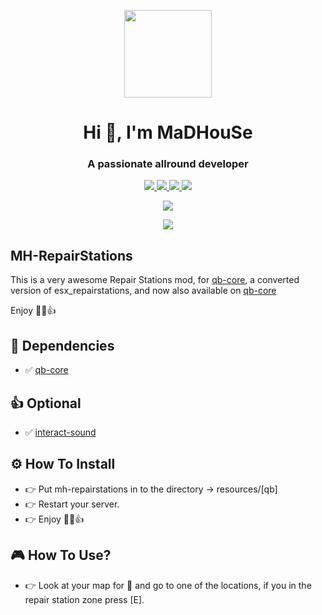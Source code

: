 <p align="center">
    <img width="140" src="https://icons.iconarchive.com/icons/iconarchive/red-orb-alphabet/128/Letter-M-icon.png" />  
    <h1 align="center">Hi 👋, I'm MaDHouSe</h1>
    <h3 align="center">A passionate allround developer </h3>    
</p>

<p align="center">
  <a href="https://github.com/MaDHouSe79/mh-repairstations/issues">
    <img src="https://img.shields.io/github/issues/MaDHouSe79/ mh-repairstations"/> 
  </a>
  <a href="https://github.com/MaDHouSe79/mh-repairstations/network/members">
    <img src="https://img.shields.io/github/forks/MaDHouSe79/mh-repairstations"/> 
  </a>  
  <a href="https://github.com/MaDHouSe79/mh-repairstations/stargazers">
    <img src="https://img.shields.io/github/stars/MaDHouSe79/mh-repairstations?color=white"/> 
  </a>
  <a href="https://github.com/MaDHouSe79/mh-repairstations/blob/main/LICENSE">
    <img src="https://img.shields.io/github/license/MaDHouSe79/mh-repairstations?color=black"/> 
  </a>      
</p>

<p align="center">
  <img alig src="https://github-profile-trophy.vercel.app/?username=MaDHouSe79&margin-w=15&column=6" />
</p>

<p align="center">
  <img alig src="https://raw.githubusercontent.com/kamranahmedse/driver.js/master/demo/images/split.png" />
</p>

## MH-RepairStations
This is a very awesome Repair Stations mod, for [qb-core](https://github.com/qbcore-framework/qb-core), 
a converted version of esx_repairstations, and now also available on [qb-core](https://github.com/qbcore-framework/)

Enjoy 👊😁👍


## 💪 Dependencies
- ✅ [qb-core](https://github.com/qbcore-framework/qb-core)


## 👍 Optional
- ✅ [interact-sound](https://github.com/qbcore-framework/interact-sound)


## ⚙️ How To Install
- 👉 Put mh-repairstations in to the directory -> resources/[qb] 
- 👉 Restart your server.
- 👉 Enjoy 👊😁👍


## 🎮 How To Use?
- 👉 Look at your map for 🔧 and go to one of the locations, if you in the repair station zone press [E].

